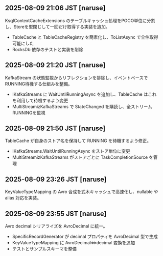 ## 2025-08-09 21:06 JST [naruse]
KsqlContextCacheExtensions のテーブルキャッシュ処理をPOCO単位に分割し、Storeを型閉じして一回だけ取得する実装を追加。
- TableCache と TableCacheRegistry を簡素化し、ToListAsync で全件取得可能にした
- RocksDb 依存のテストと実装を削除

## 2025-08-09 21:20 JST [naruse]
KafkaStream の状態監視からリフレクションを排除し、イベントベースでRUNNING待機する仕組みを整備。
- IKafkaStreams に WaitUntilRunningAsync を追加し、TableCache はこれを利用して待機するよう変更
- MultiStreamizKafkaStreams で StateChanged を購読し、全ストリームRUNNINGを監視

## 2025-08-09 21:50 JST [naruse]
TableCache が自身のストア名を保持して RUNNING を待機するよう修正。
- IKafkaStreams.WaitUntilRunningAsync をストア単位に変更
- MultiStreamizKafkaStreams がストアごとに TaskCompletionSource を管理

## 2025-08-09 23:26 JST [naruse]
KeyValueTypeMapping の Avro 合成を式木キャッシュで高速化し、nullable や alias 対応を実装。

## 2025-08-09 23:55 JST [naruse]
Avro decimal シリアライズを AvroDecimal に統一。
- SpecificRecordGenerator が decimal プロパティを AvroDecimal 型で生成
- KeyValueTypeMapping に AvroDecimal⇔decimal 変換を追加
- テストとサンプルスキーマを整備
